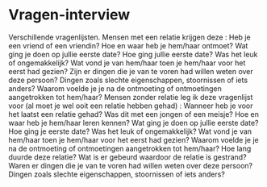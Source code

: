 # Vragen-interview
Verschillende vragenlijsten. Mensen met een relatie krijgen deze :  Heb je een vriend of een vriendin?  Hoe en waar heb je hem/haar ontmoet? Wat ging je doen op jullie eerste date? Hoe ging jullie eerste date? Was het leuk of ongemakkelijk?  Wat vond je van hem/haar toen je hem/haar voor het eerst had gezien? Zijn er dingen die je van te voren had willen weten over deze persoon? Dingen zoals slechte eigenschappen, stoornissen of iets anders?  Waarom voelde je je na de ontmoeting of ontmoetingen aangetrokken tot hem/haar?   Mensen zonder relatie leg ik deze vragenlijst voor (al moet je wel ooit een relatie hebben gehad) :  Wanneer heb je voor het laatst een relatie gehad? Was dit met een jongen of een meisje?  Hoe en waar heb je hem/haar leren kennen?  Wat ging je doen op jullie eerste date? Hoe ging je eerste date? Was het leuk of ongemakkelijk? Wat vond je van hem/haar toen je hem/haar voor het eerst had gezien? Waarom voelde je je na de ontmoeting of ontmoetingen aangetrokken tot hem/haar? Hoe lang duurde deze relatie?  Wat is er gebeurd waardoor de relatie is gestrand?  Waren er dingen die je van te voren had willen weten over deze persoon? Dingen zoals slechte eigenschappen, stoornissen of iets anders? 
